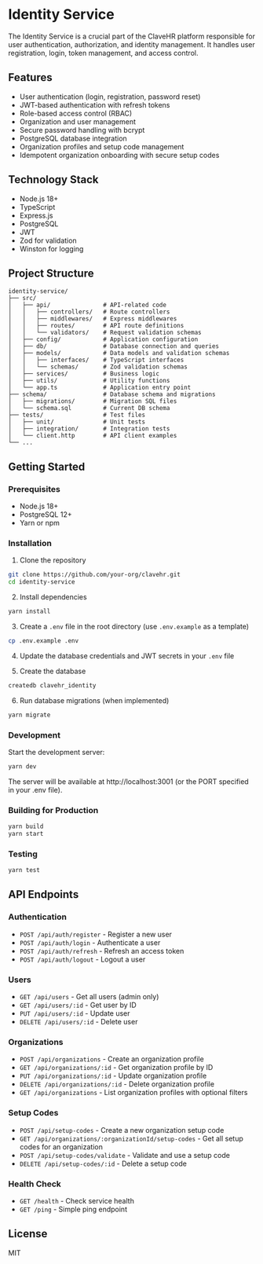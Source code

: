 # Identity Service

The Identity Service is a crucial part of the ClaveHR platform responsible for user authentication, authorization, and identity management. It handles user registration, login, token management, and access control.

## Features

- User authentication (login, registration, password reset)
- JWT-based authentication with refresh tokens
- Role-based access control (RBAC)
- Organization and user management
- Secure password handling with bcrypt
- PostgreSQL database integration
- Organization profiles and setup code management
- Idempotent organization onboarding with secure setup codes

## Technology Stack

- Node.js 18+
- TypeScript
- Express.js
- PostgreSQL
- JWT
- Zod for validation
- Winston for logging

## Project Structure

```
identity-service/
├── src/
│   ├── api/               # API-related code
│   │   ├── controllers/   # Route controllers
│   │   ├── middlewares/   # Express middlewares
│   │   ├── routes/        # API route definitions
│   │   └── validators/    # Request validation schemas
│   ├── config/            # Application configuration
│   ├── db/                # Database connection and queries
│   ├── models/            # Data models and validation schemas
│   │   ├── interfaces/    # TypeScript interfaces
│   │   └── schemas/       # Zod validation schemas
│   ├── services/          # Business logic
│   ├── utils/             # Utility functions
│   └── app.ts             # Application entry point
├── schema/                # Database schema and migrations
│   ├── migrations/        # Migration SQL files
│   └── schema.sql         # Current DB schema
├── tests/                 # Test files
│   ├── unit/              # Unit tests
│   ├── integration/       # Integration tests
│   └── client.http        # API client examples
└── ...
```

## Getting Started

### Prerequisites

- Node.js 18+
- PostgreSQL 12+
- Yarn or npm

### Installation

1. Clone the repository

```bash
git clone https://github.com/your-org/clavehr.git
cd identity-service
```

2. Install dependencies

```bash
yarn install
```

3. Create a `.env` file in the root directory (use `.env.example` as a template)

```bash
cp .env.example .env
```

4. Update the database credentials and JWT secrets in your `.env` file

5. Create the database

```bash
createdb clavehr_identity
```

6. Run database migrations (when implemented)

```bash
yarn migrate
```

### Development

Start the development server:

```bash
yarn dev
```

The server will be available at http://localhost:3001 (or the PORT specified in your .env file).

### Building for Production

```bash
yarn build
yarn start
```

### Testing

```bash
yarn test
```

## API Endpoints

### Authentication

- `POST /api/auth/register` - Register a new user
- `POST /api/auth/login` - Authenticate a user
- `POST /api/auth/refresh` - Refresh an access token
- `POST /api/auth/logout` - Logout a user

### Users

- `GET /api/users` - Get all users (admin only)
- `GET /api/users/:id` - Get user by ID
- `PUT /api/users/:id` - Update user
- `DELETE /api/users/:id` - Delete user

### Organizations

- `POST /api/organizations` - Create an organization profile
- `GET /api/organizations/:id` - Get organization profile by ID
- `PUT /api/organizations/:id` - Update organization profile
- `DELETE /api/organizations/:id` - Delete organization profile
- `GET /api/organizations` - List organization profiles with optional filters

### Setup Codes

- `POST /api/setup-codes` - Create a new organization setup code
- `GET /api/organizations/:organizationId/setup-codes` - Get all setup codes for an organization
- `POST /api/setup-codes/validate` - Validate and use a setup code
- `DELETE /api/setup-codes/:id` - Delete a setup code

### Health Check

- `GET /health` - Check service health
- `GET /ping` - Simple ping endpoint

## License

MIT
